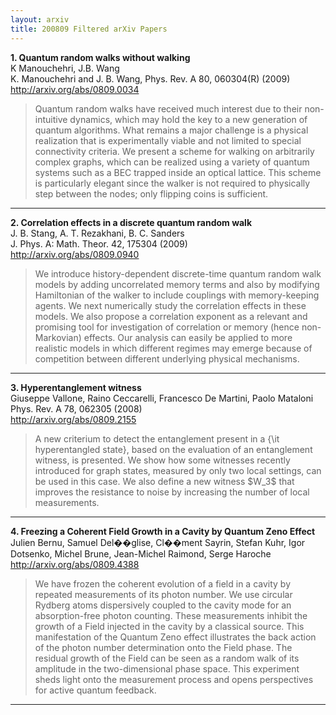 ```yaml
---
layout: arxiv
title: 200809 Filtered arXiv Papers
---
```


**1.    Quantum random walks without walking**  
K Manouchehri, J.B. Wang  
K. Manouchehri and J. B. Wang, Phys. Rev. A 80, 060304(R) (2009)  
http://arxiv.org/abs/0809.0034  
<blockquote>
<p>
Quantum random walks have received much interest due to their non-intuitive dynamics, which may hold the key to a new generation of quantum algorithms. What remains a major challenge is a physical realization that is experimentally viable and not limited to special connectivity criteria. We present a scheme for walking on arbitrarily complex graphs, which can be realized using a variety of quantum systems such as a BEC trapped inside an optical lattice. This scheme is particularly elegant since the walker is not required to physically step between the nodes; only flipping coins is sufficient.
</p>
</blockquote>

------

**2.    Correlation effects in a discrete quantum random walk**  
J. B. Stang, A. T. Rezakhani, B. C. Sanders  
J. Phys. A: Math. Theor. 42, 175304 (2009)  
http://arxiv.org/abs/0809.0940  
<blockquote>
<p>
We introduce history-dependent discrete-time quantum random walk models by adding uncorrelated memory terms and also by modifying Hamiltonian of the walker to include couplings with memory-keeping agents. We next numerically study the correlation effects in these models. We also propose a correlation exponent as a relevant and promising tool for investigation of correlation or memory (hence non-Markovian) effects. Our analysis can easily be applied to more realistic models in which different regimes may emerge because of competition between different underlying physical mechanisms.
</p>
</blockquote>

------

**3.    Hyperentanglement witness**  
Giuseppe Vallone, Raino Ceccarelli, Francesco De Martini, Paolo Mataloni  
Phys. Rev. A 78, 062305 (2008)  
http://arxiv.org/abs/0809.2155  
<blockquote>
<p>
A new criterium to detect the entanglement present in a {\it hyperentangled state}, based on the evaluation of an entanglement witness, is presented. We show how some witnesses recently introduced for graph states, measured by only two local settings, can be used in this case. We also define a new witness $W_3$ that improves the resistance to noise by increasing the number of local measurements.
</p>
</blockquote>

------

**4.    Freezing a Coherent Field Growth in a Cavity by Quantum Zeno Effect**  
Julien Bernu, Samuel Del��glise, Cl��ment Sayrin, Stefan Kuhr, Igor Dotsenko, Michel Brune, Jean-Michel Raimond, Serge Haroche  
http://arxiv.org/abs/0809.4388  
<blockquote>
<p>
We have frozen the coherent evolution of a field in a cavity by repeated measurements of its photon number. We use circular Rydberg atoms dispersively coupled to the cavity mode for an absorption-free photon counting. These measurements inhibit the growth of a Field injected in the cavity by a classical source. This manifestation of the Quantum Zeno effect illustrates the back action of the photon number determination onto the Field phase. The residual growth of the Field can be seen as a random walk of its amplitude in the two-dimensional phase space. This experiment sheds light onto the measurement process and opens perspectives for active quantum feedback.
</p>
</blockquote>

------

